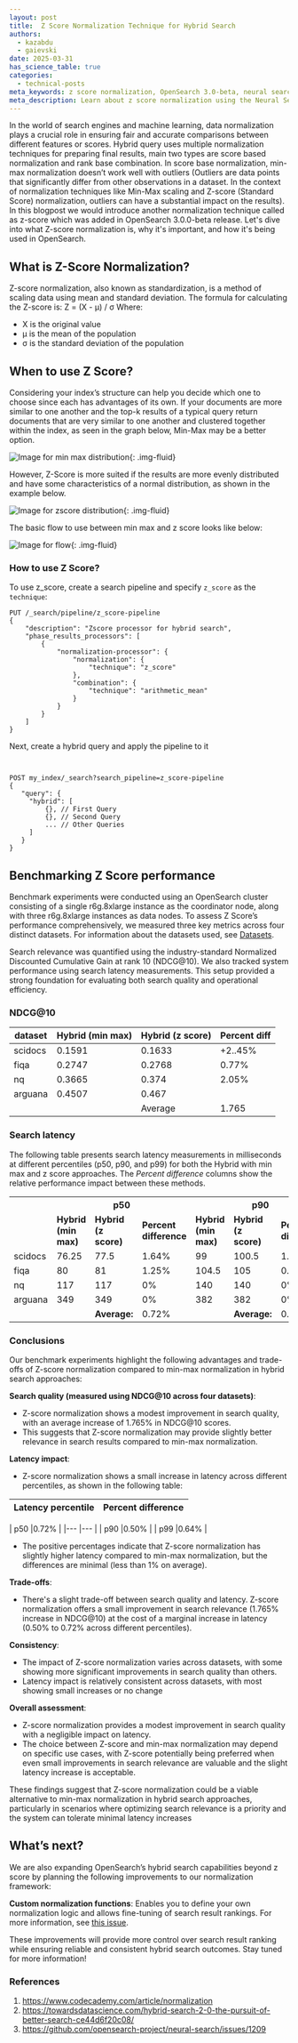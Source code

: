 ```yaml
---
layout: post
title:  Z Score Normalization Technique for Hybrid Search
authors:
  - kazabdu
  - gaievski
date: 2025-03-31
has_science_table: true
categories:
  - technical-posts
meta_keywords: z score normalization, OpenSearch 3.0-beta, neural search plugin, hybrid search, relevance ranking, search normalization, k-nn search, L2 normalization, how reciprocal rank fusion works
meta_description: Learn about z score normalization using the Neural Search plugin in OpenSearch 3.0-beta. Discover how this new approach to hybrid search merges results from multiple query sources for improved relevance.
---
```


In the world of search engines and machine learning, data normalization plays a crucial role in ensuring fair and accurate comparisons between different features or scores. 
Hybrid query uses multiple normalization techniques for preparing final results, main two types are score based normalization and rank base combination. In score base normalization, min-max normalization doesn’t work well with outliers (Outliers are data points that significantly differ from other observations in a dataset. 
In the context of normalization techniques like Min-Max scaling and Z-score (Standard Score) normalization, outliers can have a substantial impact on the results). In this blogpost we would introduce another normalization technique called as z-score which was added in OpenSearch 3.0.0-beta release. 
Let's dive into what Z-score normalization is, why it's important, and how it's being used in OpenSearch.

## What is Z-Score Normalization?

Z-score normalization, also known as standardization, is a method of scaling data using mean and standard deviation. The formula for calculating the Z-score is:
Z = (X - μ) / σ
Where:

* X is the original value
* μ is the mean of the population
* σ is the standard deviation of the population

## When to use Z Score?

Considering your index’s structure can help you decide which one to choose since each has advantages of its own. If your documents are more similar to one another and the top-k results of a typical query return documents that are very similar to one another and clustered together within the index, as seen in the graph below, Min-Max may be a better option.

![Image for min max distribution](/assets/media/blog-images/2025-03-31-zscore-hybrid-search/blogpost1.jpg){: .img-fluid}

However, Z-Score is more suited if the results are more evenly distributed and have some characteristics of a normal distribution, as shown in the example below.

![Image for zscore distribution](/assets/media/blog-images/2025-03-31-zscore-hybrid-search/blogpost2.jpg){: .img-fluid}

The basic flow to use between min max and z score looks like below:

![Image for flow](/assets/media/blog-images/2025-03-31-zscore-hybrid-search/blogpost3.png){: .img-fluid}

### How to use Z Score?

To use z_score, create a search pipeline and specify `z_score` as the `technique`:

```
PUT /_search/pipeline/z_score-pipeline
{
    "description": "Zscore processor for hybrid search",
    "phase_results_processors": [
        {
            "normalization-processor": {
                "normalization": {
                    "technique": "z_score"
                },
                "combination": {
                    "technique": "arithmetic_mean"
                }
            }
        }
    ]
}
```

Next, create a hybrid query and apply the pipeline to it

```


POST my_index/_search?search_pipeline=z_score-pipeline
{
   "query": {
     "hybrid": [
         {}, // First Query
         {}, // Second Query
         ... // Other Queries
     ] 
   }
}
```



## Benchmarking Z Score performance

Benchmark experiments were conducted using an OpenSearch cluster consisting of a single r6g.8xlarge instance as the coordinator node, along with three r6g.8xlarge instances as data nodes. To assess Z Score’s performance comprehensively, we measured three key metrics across four distinct datasets. For information about the datasets used, see [Datasets](https://public.ukp.informatik.tu-darmstadt.de/thakur/BEIR/datasets/).

Search relevance was quantified using the industry-standard Normalized Discounted Cumulative Gain at rank 10 (NDCG@10). We also tracked system performance using search latency measurements. This setup provided a strong foundation for evaluating both search quality and operational efficiency.


### NDCG@10

|dataset	|Hybrid (min max)	|Hybrid (z score)	|Percent diff	|
|---	|---	|---	|---	|
|scidocs	|0.1591	|0.1633	|+2..45%	|
|fiqa	|0.2747	|0.2768	|0.77%	|
|nq	|0.3665	|0.374	|2.05%	|
|arguana	|0.4507	|0.467	|	|
|	|	|Average	|1.765	|

### Search latency


The following table presents search latency measurements in milliseconds at different percentiles (p50, p90, and p99) for both the Hybrid with min max and z score approaches. The *Percent difference* columns show the relative performance impact between these methods.

<table> <tr> <th></th> <th colspan="3"><b>p50</b></th> <th colspan="3"><b>p90</b></th> <th colspan="3"><b>p99</b></th> </tr> <tr> <td></td> <td><b>Hybrid (min max)</b></td> <td><b>Hybrid (z score)</b></td> <td><b>Percent difference</b></td> <td><b>Hybrid (min max)</b></td> <td><b>Hybrid (z score)</b></td> <td><b>Percent difference</b></td> <td><b>Hybrid (min max)</b></td> <td><b>Hybrid (z score)</b></td> <td><b>Percent difference</b></td> </tr> <tr> <td>scidocs</td> <td>76.25</td> <td>77.5</td> <td>1.64%</td> <td>99</td> <td>100.5</td> <td>1.52%</td> <td>129.54</td> <td>133.04</td> <td>2.70%</td> </tr> <tr> <td>fiqa</td> <td>80</td> <td>81</td> <td>1.25%</td> <td>104.5</td> <td>105</td> <td>0.48%</td> <td>123.236</td> <td>124</td> <td>0.62%</td> </tr> <tr> <td>nq</td> <td>117</td> <td>117</td> <td>0%</td> <td>140</td> <td>140</td> <td>0%</td> <td>166.74</td> <td>165.24</td> <td>-0.90%</td> </tr> <tr> <td>arguana</td> <td>349</td> <td>349</td> <td>0%</td> <td>382</td> <td>382</td> <td>0%</td> <td>417.975</td> <td>418.475</td> <td>0.12%</td> </tr> <tr> <td></td> <td></td> <td><b>Average:</b></td> <td>0.72%</td> <td></td> <td><b>Average:</b></td> <td>0.50%</td> <td></td> <td><b>Average:</b></td> <td>0.64%</td> </tr> </table>

### Conclusions


Our benchmark experiments highlight the following advantages and trade-offs of Z-score normalization compared to min-max normalization in hybrid search approaches:

**Search quality (measured using NDCG@10 across four datasets)**:

* Z-score normalization shows a modest improvement in search quality, with an average increase of 1.765% in NDCG@10 scores.
* This suggests that Z-score normalization may provide slightly better relevance in search results compared to min-max normalization.


**Latency impact**:

* Z-score normalization shows a small increase in latency across different percentiles, as shown in the following table:

|Latency percentile	|Percent difference	|
|---	|---	|
|
p50	|0.72%	|
|---	|---	|
|
p90	|0.50%	|
|
p99	|0.64%	|

* The positive percentages indicate that Z-score normalization has slightly higher latency compared to min-max normalization, but the differences are minimal (less than 1% on average).

**Trade-offs**:

* There's a slight trade-off between search quality and latency. Z-score normalization offers a small improvement in search relevance (1.765% increase in NDCG@10) at the cost of a marginal increase in latency (0.50% to 0.72% across different percentiles).

**Consistency**:

* The impact of Z-score normalization varies across datasets, with some showing more significant improvements in search quality than others.
* Latency impact is relatively consistent across datasets, with most showing small increases or no change


**Overall assessment**:

* Z-score normalization provides a modest improvement in search quality with a negligible impact on latency.
* The choice between Z-score and min-max normalization may depend on specific use cases, with Z-score potentially being preferred when even small improvements in search relevance are valuable and the slight latency increase is acceptable.

These findings suggest that Z-score normalization could be a viable alternative to min-max normalization in hybrid search approaches, particularly in scenarios where optimizing search relevance is a priority and the system can tolerate minimal latency increases



## What’s next?

We are also expanding OpenSearch’s hybrid search capabilities beyond z score by planning the following improvements to our normalization framework:

**Custom normalization functions**: Enables you to define your own normalization logic and allows fine-tuning of search result rankings. For more information, see [this issue](https://github.com/opensearch-project/neural-search/issues/994).

These improvements will provide more control over search result ranking while ensuring reliable and consistent hybrid search outcomes. Stay tuned for more information!



### References

1. https://www.codecademy.com/article/normalization
2. https://towardsdatascience.com/hybrid-search-2-0-the-pursuit-of-better-search-ce44d6f20c08/
3. https://github.com/opensearch-project/neural-search/issues/1209
